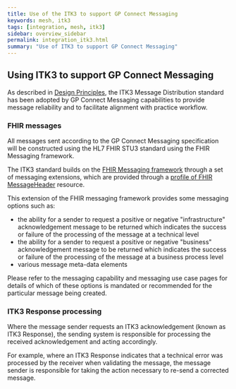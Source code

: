```yaml
---
title: Use of the ITK3 to support GP Connect Messaging
keywords: mesh, itk3
tags: [integration, mesh, itk3]
sidebar: overview_sidebar
permalink: integration_itk3.html
summary: "Use of ITK3 to support GP Connect Messaging"
---
```


## Using ITK3 to support GP Connect Messaging ##

As described in [Design Principles](design_principles.html#reliability-itk3), the ITK3 Message Distribution standard has been adopted by GP Connect Messaging capabilities to provide message reliability and to facilitate alignment with practice workflow.

### FHIR messages ###

All messages sent according to the GP Connect Messaging specification will be constructed using the HL7 FHIR STU3 standard using the FHIR Messaging framework.

The ITK3 standard builds on the [FHIR Messaging framework](https://www.hl7.org/fhir/messaging.html) through a set of messaging extensions, which are provided through a [profile of FHIR MessageHeader](https://fhir.nhs.uk/STU3/StructureDefinition/ITK-MessageHeader-2) resource. 

This extension of the FHIR messaging framework provides some messaging options such as:

- the ability for a sender to request a positive or negative "infrastructure" acknowledgement message to be returned which indicates the success or failure of the processing of the message at a technical level
- the ability for a sender to request a positive or negative "business" acknowledgement message to be returned which indicates the success or failure of the processing of the message at a business process level
- various message meta-data elements

Please refer to the messaging capability and messaging use case pages for details of which of these options is mandated or recommended for the particular message being created.

### ITK3 Response processing ###

Where the message sender requests an ITK3 acknowledgement (known as ITK3 Response), the sending system is responsible for processing the received acknowledgement and acting accordingly.

For example, where an ITK3 Response indicates that a technical error was processed by the receiver when validating the message, the message sender is responsible for taking the action necessary to re-send a corrected message.    
